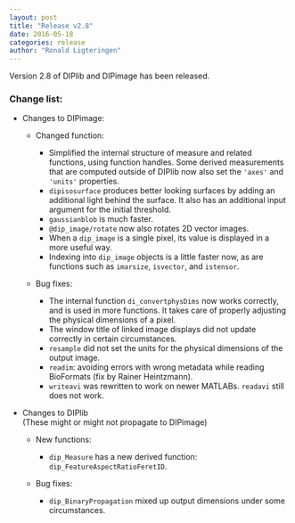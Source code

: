 ```yaml
---
layout: post
title: "Release v2.8"
date: 2016-05-18
categories: release
author: "Ronald Ligteringen"
---
```


Version 2.8 of DIPlib and DIPimage has been released.

<h3>Change list:</h3>

- Changes to DIPimage:

    - Changed function:

        - Simplified the internal structure of measure and related functions, using function handles. Some derived measurements that are computed outside of DIPlib now also set the `'axes'` and `'units'` properties.
        - `dipisosurface` produces better looking surfaces by adding an additional light behind the surface. It also has an additional input argument for the initial threshold.
        - `gaussianblob` is much faster.
        - `@dip_image/rotate` now also rotates 2D vector images.
        - When a `dip_image` is a single pixel, its value is displayed in a more useful way.
        - Indexing into `dip_image` objects is a little faster now, as are functions such as `imarsize`, `isvector`, and `istensor`.

    - Bug fixes:

        - The internal function `di_convertphysDims` now works correctly, and is used in more functions. It takes care of properly adjusting the physical dimensions of a pixel.
        - The window title of linked image displays did not update correctly in certain circumstances.
        - `resample` did not set the units for the physical dimensions of the output image.
        - `readim`: avoiding errors with wrong metadata while reading BioFormats (fix by Rainer Heintzmann).
        - `writeavi` was rewritten to work on newer MATLABs. `readavi` still does not work.

- Changes to DIPlib  
(These might or might not propagate to DIPimage)

    - New functions:
    
        - `dip_Measure` has a new derived function: `dip_FeatureAspectRatioFeretID`.

    - Bug fixes:
    
        - `dip_BinaryPropagation` mixed up output dimensions under some circumstances.
